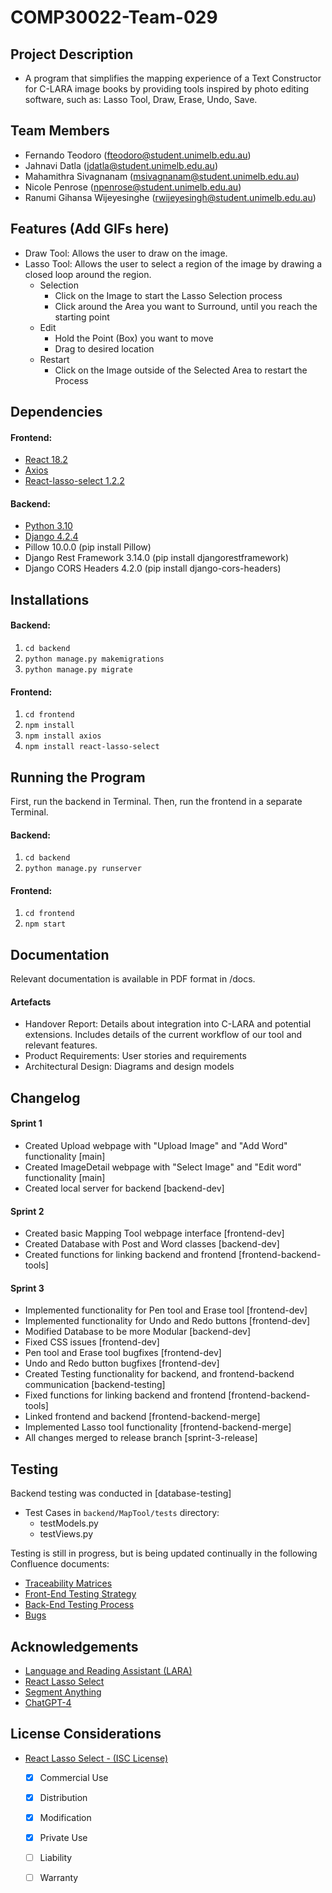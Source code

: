 # COMP30022-Team-029

## Project Description
- A program that simplifies the mapping experience of a Text Constructor for C-LARA image books by providing tools 
inspired by photo editing software, such as: Lasso Tool, Draw, Erase, Undo, Save.

## Team Members
- Fernando Teodoro (fteodoro@student.unimelb.edu.au)
- Jahnavi Datla (jdatla@student.unimelb.edu.au)
- Mahamithra Sivagnanam (msivagnanam@student.unimelb.edu.au)
- Nicole Penrose (npenrose@student.unimelb.edu.au)
- Ranumi Gihansa Wijeyesinghe (rwijeyesingh@student.unimelb.edu.au)

## Features (Add GIFs here)
- Draw Tool: Allows the user to draw on the image.
- Lasso Tool: Allows the user to select a region of the image by drawing a closed loop around the region.
  - Selection
    - Click on the Image to start the Lasso Selection process
    - Click around the Area you want to Surround, until you reach the starting point
  - Edit
    - Hold the Point (Box) you want to move
    - Drag to desired location
  - Restart
    - Click on the Image outside of the Selected Area to restart the Process

## Dependencies

#### Frontend:
- [React 18.2](https://react.dev/learn/installation)
- [Axios](https://www.npmjs.com/package/axios)
- [React-lasso-select 1.2.2](https://www.npmjs.com/package/react-lasso-select)
  
#### Backend: 
- [Python 3.10](https://www.python.org/downloads/)
- [Django 4.2.4](https://www.djangoproject.com/download/)
- Pillow 10.0.0 (pip install Pillow)
- Django Rest Framework 3.14.0 (pip install djangorestframework)
- Django CORS Headers 4.2.0 (pip install django-cors-headers)

## Installations

#### Backend: 
1. `cd backend`
2. `python manage.py makemigrations`
3. `python manage.py migrate`

#### Frontend:
1. `cd frontend`
2. `npm install`
3. `npm install axios`
4. `npm install react-lasso-select`

## Running the Program
First, run the backend in Terminal.
Then, run the frontend in a separate Terminal.

#### Backend: 
1. `cd backend`
2. `python manage.py runserver`

#### Frontend:
1. `cd frontend`
2. `npm start`

## Documentation
Relevant documentation is available in PDF format in /docs.

#### Artefacts
- Handover Report: Details about integration into C-LARA and potential extensions. Includes details of the current workflow of our tool and relevant features.
- Product Requirements: User stories and requirements
- Architectural Design: Diagrams and design models

## Changelog

#### Sprint 1
- Created Upload webpage with "Upload Image" and "Add Word" functionality [main]
- Created ImageDetail webpage with "Select Image" and "Edit word" functionality [main]
- Created local server for backend [backend-dev]

#### Sprint 2
- Created basic Mapping Tool webpage interface [frontend-dev]
- Created Database with Post and Word classes [backend-dev]
- Created functions for linking backend and frontend  [frontend-backend-tools]

#### Sprint 3
- Implemented functionality for Pen tool and Erase tool [frontend-dev]
- Implemented functionality for Undo and Redo buttons [frontend-dev]
- Modified Database to be more Modular [backend-dev]
- Fixed CSS issues [frontend-dev]
- Pen tool and Erase tool bugfixes [frontend-dev]
- Undo and Redo button bugfixes [frontend-dev]
- Created Testing functionality for backend, and frontend-backend communication [backend-testing]
- Fixed functions for linking backend and frontend  [frontend-backend-tools]
- Linked frontend and backend [frontend-backend-merge]
- Implemented Lasso tool functionality [frontend-backend-merge]
- All changes merged to release branch [sprint-3-release] 

## Testing
Backend testing was conducted in [database-testing]
- Test Cases in `backend/MapTool/tests` directory:
  - testModels.py
  - testViews.py

Testing is still in progress, but is being updated continually in the following Confluence documents:
- [Traceability Matrices](https://team029.atlassian.net/l/cp/as2ChHS7)
- [Front-End Testing Strategy](https://team029.atlassian.net/l/cp/kHBpHiFr)
- [Back-End Testing Process](https://team029.atlassian.net/l/cp/yhE0L0Sw)
- [Bugs](https://team029.atlassian.net/wiki/spaces/SD/pages/10223620/Reported+Bugs?atlOrigin=eyJpIjoiOTdiYjBlOWVhYWIxNDQ5Mzg1MTQ2Y2Q2MGQxMDYyMDIiLCJwIjoiYyJ9)

## Acknowledgements
- [Language and Reading Assistant (LARA)](https://www.unige.ch/callector/lara)
- [React Lasso Select](https://www.npmjs.com/package/react-lasso-select)
- [Segment Anything](https://github.com/facebookresearch/segment-anything)
- [ChatGPT-4](https://openai.com/gpt-4)

## License Considerations
- [React Lasso Select - (ISC License)](https://github.com/akcyp/react-lasso-select/blob/main/LICENSE.md)
  - [x] Commercial Use
  - [x] Distribution
  - [x] Modification
  - [x] Private Use
  - [ ] Liability
  - [ ] Warranty
  